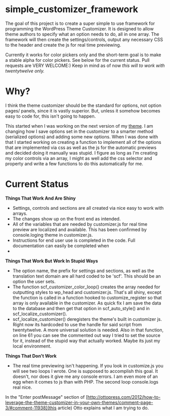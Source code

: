 simple_customizer_framework
===========================
The goal of this project is to create a super simple to use framework for programming the WordPress Theme Customizer. It is designed to allow theme authors to specify what an option needs to do, all in one array. The framework will then create the settings/controls, output any necessary CSS to the header and create the js for real time previewing.

Currently it works for color pickers only and the short-term goal is to make a stable alpha for color pickers. See below for the current status. Pull requests are VERY WELCOME:) Keep in mind as of now <em>this will to work with twentytwelve only.</em>

Why?
====
I think the theme customizer should be the standard for options, not option pages/ panels, since it is vastly superior. But, unless it somehow becomes easy to code for, this isn't going to happen.


This started when I was working on the next version of my [theme](https://github.com/Shelob9/_second_foundation). I am changing how I save options set in the customizer to a smarter method (serialized options) and adding some new options. When I was done with that I started working on creating a function to implement all of the options that are implemented via css as well as the js for the automatic previews and decided doing it manually was stupid. I figure as long as I'm creating my color controls via an array, I might as well add the css selector and property and write a few functions to do this automatically for me.


Current Status
==============
<strong>Things That Work And Are Shiny</strong>
* Settings, controls and sections are all created via nice easy to work with arrays.
* The changes show up on the front end as intended.
* All of the variables that are needed by customizer.js for real time preview are localized and available. This has been confirmed by console.loging theme in customizer.js.
* Instructions for end user use is completed in the code. Full documentation can easily be completed when 
* 

<strong>Things That Work But Work In Stupid Ways</strong>
* The option name, the prefix for settings and sections, as well as the translation text domain are all hard coded to be 'scf'. This should be an option the user sets.
* The function scf_customizer_color_loop() creates the array needed for outputting styles to wp_head and customizer.js. That's all shiny, except the function is called in a function hooked to customize_register so that array is only available in the customizer. As quick fix I am save the data to the database and then get that option in scf_auto_style() and in scf_localize_customizer().
* scf_localize_customizer() deregisters the theme's built in customizer js. Right now its hardcoded to use the handle for said script from twentytwelve. A more universal solution is needed. Also in that function, on line 61 you can see the commented out way I tried to set the source for it, instead of the stupid way that actually worked. Maybe its just my local environment.

<strong>Things That Don't Work</strong>
* The real time previewing isn't happening. If you look in customize.js you will see two loops I wrote. One is supposed to accomplish this goal. It doesn't, nor does it give me any console errors. I am even more of an egg when it comes to js than with PHP. The second loop console.logs real nice.

In the "Enter postMessage" section of [http://ottopress.com/2012/how-to-leverage-the-theme-customizer-in-your-own-themes/comment-page-3/#comment-11938](this article) Otto explains what I am trying to do.

